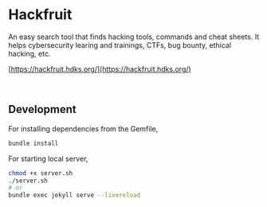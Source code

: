 # Hackfruit

An easy search tool that finds hacking tools, commands and cheat sheets. It helps cybersecurity learing and trainings, CTFs, bug bounty, ethical hacking, etc.

[https://hackfruit.hdks.org/](https://hackfruit.hdks.org/)

<br />

## Development

For installing dependencies from the Gemfile,

```sh
bundle install
```

For starting local server,

```sh
chmod +x server.sh
./server.sh
# or
bundle exec jekyll serve --livereload
```